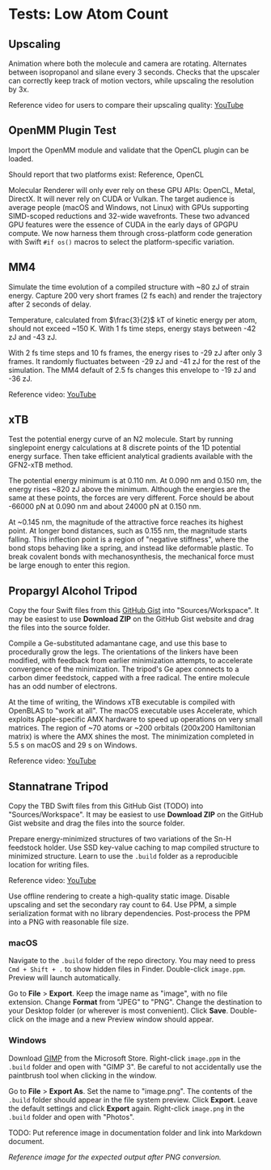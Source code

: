 # Tests: Low Atom Count

## Upscaling

Animation where both the molecule and camera are rotating. Alternates between isopropanol and silane every 3 seconds. Checks that the upscaler can correctly keep track of motion vectors, while upscaling the resolution by 3x.

Reference video for users to compare their upscaling quality: [YouTube](https://youtube.com/shorts/4LudSkOQRgs)

## OpenMM Plugin Test

Import the OpenMM module and validate that the OpenCL plugin can be loaded.

Should report that two platforms exist: Reference, OpenCL

Molecular Renderer will only ever rely on these GPU APIs: OpenCL, Metal, DirectX. It will never rely on CUDA or Vulkan. The target audience is average people (macOS and Windows, not Linux) with GPUs supporting SIMD-scoped reductions and 32-wide wavefronts. These two advanced GPU features were the essence of CUDA in the early days of GPGPU compute. We now harness them through cross-platform code generation with Swift `#if os()` macros to select the platform-specific variation.

## MM4

Simulate the time evolution of a compiled structure with ~80 zJ of strain energy. Capture 200 very short frames (2 fs each) and render the trajectory after 2 seconds of delay.

Temperature, calculated from $\frac{3}{2}$ kT of kinetic energy per atom, should not exceed ~150 K. With 1 fs time steps, energy stays between -42 zJ and -43 zJ.

With 2 fs time steps and 10 fs frames, the energy rises to -29 zJ after only 3 frames. It randomly fluctuates between -29 zJ and -41 zJ for the rest of the simulation. The MM4 default of 2.5 fs changes this envelope to -19 zJ and -36 zJ.

Reference video: [YouTube](https://youtube.com/shorts/JQeyLJWGyVU)

## xTB

Test the potential energy curve of an N2 molecule. Start by running singlepoint energy calculations at 8 discrete points of the 1D potential energy surface. Then take efficient analytical gradients available with the GFN2-xTB method.

The potential energy minimum is at 0.110 nm. At 0.090 nm and 0.150 nm, the energy rises ~820 zJ above the minimum. Although the energies are the same at these points, the forces are very different. Force should be about -66000 pN at 0.090 nm and about 24000 pN at 0.150 nm.

At ~0.145 nm, the magnitude of the attractive force reaches its highest point. At longer bond distances, such as 0.155 nm, the magnitude starts falling. This inflection point is a region of "negative stiffness", where the bond stops behaving like a spring, and instead like deformable plastic. To break covalent bonds with mechanosynthesis, the mechanical force must be large enough to enter this region.

## Propargyl Alcohol Tripod

Copy the four Swift files from this [GitHub Gist](https://gist.github.com/philipturner/5bd74838b1018ae68d23110622407a42) into "Sources/Workspace". It may be easiest to use <b>Download ZIP</b> on the GitHub Gist website and drag the files into the source folder.

Compile a Ge-substituted adamantane cage, and use this base to procedurally grow the legs. The orientations of the linkers have been modified, with feedback from earlier minimization attempts, to accelerate convergence of the minimization. The tripod's Ge apex connects to a carbon dimer feedstock, capped with a free radical. The entire molecule has an odd number of electrons.

At the time of writing, the Windows xTB executable is compiled with OpenBLAS to "work at all". The macOS executable uses Accelerate, which exploits Apple-specific AMX hardware to speed up operations on very small matrices. The region of ~70 atoms or ~200 orbitals (200x200 Hamiltonian matrix) is where the AMX shines the most. The minimization completed in 5.5 s on macOS and 29 s on Windows.

Reference video: [YouTube](https://youtube.com/shorts/rV1UGau20xQ)

## Stannatrane Tripod

Copy the TBD Swift files from this GitHub Gist (TODO) into "Sources/Workspace". It may be easiest to use <b>Download ZIP</b> on the GitHub Gist website and drag the files into the source folder.

Prepare energy-minimized structures of two variations of the Sn-H feedstock holder. Use SSD key-value caching to map compiled structure to minimized structure. Learn to use the `.build` folder as a reproducible location for writing files.

Reference video: [YouTube](https://youtube.com/shorts/-Zs6WQQ1dHk)

Use offline rendering to create a high-quality static image. Disable upscaling and set the secondary ray count to 64. Use PPM, a simple serialization format with no library dependencies. Post-process the PPM into a PNG with reasonable file size.

### macOS

Navigate to the `.build` folder of the repo directory. You may need to press `Cmd + Shift + .` to show hidden files in Finder. Double-click `image.ppm`. Preview will launch automatically.

Go to <b>File</b> > <b>Export</b>. Keep the image name as "image", with no file extension. Change <b>Format</b> from "JPEG" to "PNG". Change the destination to your Desktop folder (or wherever is most convenient). Click <b>Save</b>. Double-click on the image and a new Preview window should appear.

### Windows

Download [GIMP](https://apps.microsoft.com/detail/9pnsjclxdz0v?hl=en-US&gl=US) from the Microsoft Store. Right-click `image.ppm` in the `.build` folder and open with "GIMP 3". Be careful to not accidentally use the paintbrush tool when clicking in the window.

Go to <b>File</b> > <b>Export As</b>. Set the name to "image.png". The contents of the `.build` folder should appear in the file system preview. Click <b>Export</b>. Leave the default settings and click <b>Export</b> again. Right-click `image.png` in the `.build` folder and open with "Photos".

TODO: Put reference image in documentation folder and link into Markdown document.

_Reference image for the expected output after PNG conversion._
